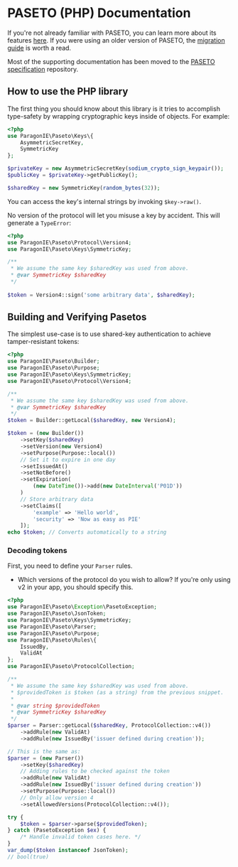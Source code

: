 # PASETO (PHP) Documentation

If you're not already familiar with PASETO, you can learn more about its features
[here](Features.md). If you were using an older version of PASETO, the
[migration guide](Migration.md) is worth a read. 

Most of the supporting documentation has been moved to the 
[PASETO specification](https://github.com/paseto-standard/paseto-spec) repository.

## How to use the PHP library

The first thing you should know about this library is it tries to accomplish
type-safety by wrapping cryptographic keys inside of objects. For example:

```php
<?php
use ParagonIE\Paseto\Keys\{
    AsymmetricSecretKey,
    SymmetricKey    
};

$privateKey = new AsymmetricSecretKey(sodium_crypto_sign_keypair());
$publicKey = $privateKey->getPublicKey();

$sharedKey = new SymmetricKey(random_bytes(32));
```

You can access the key's internal strings by invoking `$key->raw()`. 

No version of the protocol will let you misuse a key by accident.
This will generate a `TypeError`:

```php
<?php
use ParagonIE\Paseto\Protocol\Version4;
use ParagonIE\Paseto\Keys\SymmetricKey;

/**
 * We assume the same key $sharedKey was used from above.
 * @var SymmetricKey $sharedKey
 */
 
$token = Version4::sign('some arbitrary data', $sharedKey);
```

## Building and Verifying Pasetos

The simplest use-case is to use shared-key authentication
to achieve tamper-resistant tokens:

```php
<?php
use ParagonIE\Paseto\Builder;
use ParagonIE\Paseto\Purpose;
use ParagonIE\Paseto\Keys\SymmetricKey;
use ParagonIE\Paseto\Protocol\Version4;

/**
 * We assume the same key $sharedKey was used from above.
 * @var SymmetricKey $sharedKey
 */
$token = Builder::getLocal($sharedKey, new Version4);

$token = (new Builder())
    ->setKey($sharedKey)
    ->setVersion(new Version4)
    ->setPurpose(Purpose::local())
    // Set it to expire in one day
    ->setIssuedAt()
    ->setNotBefore()
    ->setExpiration(
        (new DateTime())->add(new DateInterval('P01D'))
    )
    // Store arbitrary data
    ->setClaims([
        'example' => 'Hello world',
        'security' => 'Now as easy as PIE'
    ]);
echo $token; // Converts automatically to a string
```

### Decoding tokens

First, you need to define your `Parser` rules.

* Which versions of the protocol do you wish to allow? If you're only
  using v2 in your app, you should specify this.

```php
<?php
use ParagonIE\Paseto\Exception\PasetoException;
use ParagonIE\Paseto\JsonToken;
use ParagonIE\Paseto\Keys\SymmetricKey;
use ParagonIE\Paseto\Parser;
use ParagonIE\Paseto\Purpose;
use ParagonIE\Paseto\Rules\{
    IssuedBy,
    ValidAt
};
use ParagonIE\Paseto\ProtocolCollection;

/**
 * We assume the same key $sharedKey was used from above.
 * $providedToken is $token (as a string) from the previous snippet.
 *
 * @var string $providedToken
 * @var SymmetricKey $sharedKey
 */
$parser = Parser::getLocal($sharedKey, ProtocolCollection::v4())
    ->addRule(new ValidAt)
    ->addRule(new IssuedBy('issuer defined during creation'));

// This is the same as:
$parser = (new Parser())
    ->setKey($sharedKey)
    // Adding rules to be checked against the token
    ->addRule(new ValidAt)
    ->addRule(new IssuedBy('issuer defined during creation'))
    ->setPurpose(Purpose::local())
    // Only allow version 4
    ->setAllowedVersions(ProtocolCollection::v4());

try {
    $token = $parser->parse($providedToken);
} catch (PasetoException $ex) {
    /* Handle invalid token cases here. */
}
var_dump($token instanceof JsonToken);
// bool(true)
```
